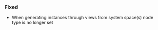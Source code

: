 
### Fixed

- When generating instances through views from system space(s) node type
is no longer set